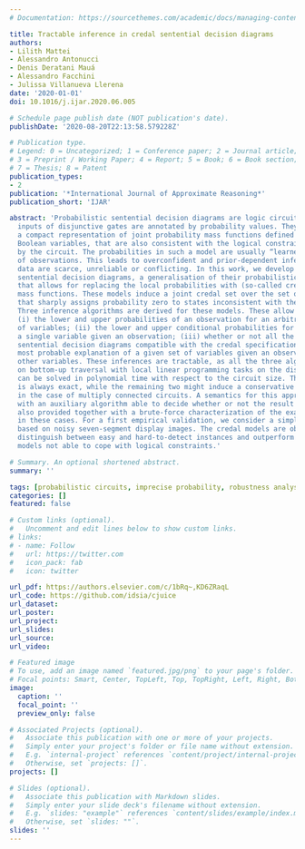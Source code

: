 ```yaml
---
# Documentation: https://sourcethemes.com/academic/docs/managing-content/

title: Tractable inference in credal sentential decision diagrams
authors:
- Lilith Mattei
- Alessandro Antonucci
- Denis Deratani Mauá
- Alessandro Facchini
- Julissa Villanueva Llerena
date: '2020-01-01'
doi: 10.1016/j.ijar.2020.06.005

# Schedule page publish date (NOT publication's date).
publishDate: '2020-08-20T22:13:58.579228Z'

# Publication type.
# Legend: 0 = Uncategorized; 1 = Conference paper; 2 = Journal article;
# 3 = Preprint / Working Paper; 4 = Report; 5 = Book; 6 = Book section;
# 7 = Thesis; 8 = Patent
publication_types:
- 2
publication: '*International Journal of Approximate Reasoning*'
publication_short: 'IJAR'

abstract: 'Probabilistic sentential decision diagrams are logic circuits where the
  inputs of disjunctive gates are annotated by probability values. They allow for
  a compact representation of joint probability mass functions defined over sets of
  Boolean variables, that are also consistent with the logical constraints defined
  by the circuit. The probabilities in such a model are usually “learned” from a set
  of observations. This leads to overconfident and prior-dependent inferences when
  data are scarce, unreliable or conflicting. In this work, we develop the credal
  sentential decision diagrams, a generalisation of their probabilistic counterpart
  that allows for replacing the local probabilities with (so-called credal) sets of
  mass functions. These models induce a joint credal set over the set of Boolean variables,
  that sharply assigns probability zero to states inconsistent with the logical constraints.
  Three inference algorithms are derived for these models. These allow to compute:
  (i) the lower and upper probabilities of an observation for an arbitrary number
  of variables; (ii) the lower and upper conditional probabilities for the state of
  a single variable given an observation; (iii) whether or not all the probabilistic
  sentential decision diagrams compatible with the credal specification have the same
  most probable explanation of a given set of variables given an observation of the
  other variables. These inferences are tractable, as all the three algorithms, based
  on bottom-up traversal with local linear programming tasks on the disjunctive gates,
  can be solved in polynomial time with respect to the circuit size. The first algorithm
  is always exact, while the remaining two might induce a conservative (outer) approximation
  in the case of multiply connected circuits. A semantics for this approximation together
  with an auxiliary algorithm able to decide whether or not the result is exact is
  also provided together with a brute-force characterization of the exact inference
  in these cases. For a first empirical validation, we consider a simple application
  based on noisy seven-segment display images. The credal models are observed to properly
  distinguish between easy and hard-to-detect instances and outperform other generative
  models not able to cope with logical constraints.'

# Summary. An optional shortened abstract.
summary: ''

tags: [probabilistic circuits, imprecise probability, robustness analysis]
categories: []
featured: false

# Custom links (optional).
#   Uncomment and edit lines below to show custom links.
# links:
# - name: Follow
#   url: https://twitter.com
#   icon_pack: fab
#   icon: twitter

url_pdf: https://authors.elsevier.com/c/1bRq~,KD6ZRaqL
url_code: https://github.com/idsia/cjuice
url_dataset:
url_poster:
url_project:
url_slides:
url_source:
url_video:

# Featured image
# To use, add an image named `featured.jpg/png` to your page's folder. 
# Focal points: Smart, Center, TopLeft, Top, TopRight, Left, Right, BottomLeft, Bottom, BottomRight.
image:
  caption: ''
  focal_point: ''
  preview_only: false

# Associated Projects (optional).
#   Associate this publication with one or more of your projects.
#   Simply enter your project's folder or file name without extension.
#   E.g. `internal-project` references `content/project/internal-project/index.md`.
#   Otherwise, set `projects: []`.
projects: []

# Slides (optional).
#   Associate this publication with Markdown slides.
#   Simply enter your slide deck's filename without extension.
#   E.g. `slides: "example"` references `content/slides/example/index.md`.
#   Otherwise, set `slides: ""`.
slides: ''
---
```


